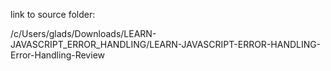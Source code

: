 link to source folder:

/c/Users/glads/Downloads/LEARN-JAVASCRIPT_ERROR_HANDLING/LEARN-JAVASCRIPT-ERROR-HANDLING-Error-Handling-Review


